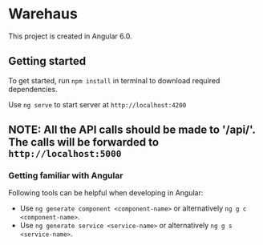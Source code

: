 # Warehaus

This project is created in Angular 6.0. 

## Getting started

To get started, run ```npm install``` in terminal to download required dependencies.

Use ```ng serve``` to start server at ```http://localhost:4200```

## NOTE: All the API calls should be made to '/api/<xyz>'. The calls will be forwarded to ```http://localhost:5000```

### Getting familiar with Angular

Following tools can be helpful when developing in Angular:
- Use ```ng generate component <component-name>``` or alternatively ```ng g c <component-name>```.
- Use ```ng generate service <service-name>``` or alternatively ```ng g s <service-name>```.
